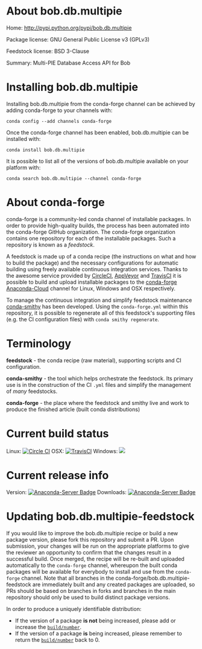 About bob.db.multipie
=====================

Home: http://pypi.python.org/pypi/bob.db.multipie

Package license: GNU General Public License v3 (GPLv3)

Feedstock license: BSD 3-Clause

Summary: Multi-PIE Database Access API for Bob



Installing bob.db.multipie
==========================

Installing bob.db.multipie from the conda-forge channel can be achieved by adding conda-forge to your channels with:

```
conda config --add channels conda-forge
```

Once the conda-forge channel has been enabled, bob.db.multipie can be installed with:

```
conda install bob.db.multipie
```

It is possible to list all of the versions of bob.db.multipie available on your platform with:

```
conda search bob.db.multipie --channel conda-forge
```


About conda-forge
=================

conda-forge is a community-led conda channel of installable packages.
In order to provide high-quality builds, the process has been automated into the
conda-forge GitHub organization. The conda-forge organization contains one repository
for each of the installable packages. Such a repository is known as a *feedstock*.

A feedstock is made up of a conda recipe (the instructions on what and how to build
the package) and the necessary configurations for automatic building using freely
available continuous integration services. Thanks to the awesome service provided by
[CircleCI](https://circleci.com/), [AppVeyor](http://www.appveyor.com/)
and [TravisCI](https://travis-ci.org/) it is possible to build and upload installable
packages to the [conda-forge](https://anaconda.org/conda-forge)
[Anaconda-Cloud](http://docs.anaconda.org/) channel for Linux, Windows and OSX respectively.

To manage the continuous integration and simplify feedstock maintenance
[conda-smithy](http://github.com/conda-forge/conda-smithy) has been developed.
Using the ``conda-forge.yml`` within this repository, it is possible to regenerate all of
this feedstock's supporting files (e.g. the CI configuration files) with ``conda smithy regenerate``.


Terminology
===========

**feedstock** - the conda recipe (raw material), supporting scripts and CI configuration.

**conda-smithy** - the tool which helps orchestrate the feedstock.
                   Its primary use is in the construction of the CI ``.yml`` files
                   and simplify the management of *many* feedstocks.

**conda-forge** - the place where the feedstock and smithy live and work to
                  produce the finished article (built conda distributions)

Current build status
====================

Linux: [![Circle CI](https://circleci.com/gh/conda-forge/bob.db.multipie-feedstock.svg?style=shield)](https://circleci.com/gh/conda-forge/bob.db.multipie-feedstock)
OSX: [![TravisCI](https://travis-ci.org/conda-forge/bob.db.multipie-feedstock.svg?branch=master)](https://travis-ci.org/conda-forge/bob.db.multipie-feedstock)
Windows: ![](https://cdn.rawgit.com/conda-forge/conda-smithy/90845bba35bec53edac7a16638aa4d77217a3713/conda_smithy/static/disabled.svg)

Current release info
====================
Version: [![Anaconda-Server Badge](https://anaconda.org/conda-forge/bob.db.multipie/badges/version.svg)](https://anaconda.org/conda-forge/bob.db.multipie)
Downloads: [![Anaconda-Server Badge](https://anaconda.org/conda-forge/bob.db.multipie/badges/downloads.svg)](https://anaconda.org/conda-forge/bob.db.multipie)


Updating bob.db.multipie-feedstock
==================================

If you would like to improve the bob.db.multipie recipe or build a new
package version, please fork this repository and submit a PR. Upon submission,
your changes will be run on the appropriate platforms to give the reviewer an
opportunity to confirm that the changes result in a successful build. Once
merged, the recipe will be re-built and uploaded automatically to the
`conda-forge` channel, whereupon the built conda packages will be available for
everybody to install and use from the `conda-forge` channel.
Note that all branches in the conda-forge/bob.db.multipie-feedstock are
immediately built and any created packages are uploaded, so PRs should be based
on branches in forks and branches in the main repository should only be used to
build distinct package versions.

In order to produce a uniquely identifiable distribution:
 * If the version of a package **is not** being increased, please add or increase
   the [``build/number``](http://conda.pydata.org/docs/building/meta-yaml.html#build-number-and-string).
 * If the version of a package **is** being increased, please remember to return
   the [``build/number``](http://conda.pydata.org/docs/building/meta-yaml.html#build-number-and-string)
   back to 0.
